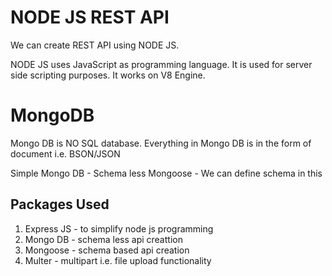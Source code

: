 # NODE JS REST API

We can create REST API using NODE JS. 

NODE JS uses JavaScript as programming language. It is used for server side scripting purposes. It works on V8 Engine.

# MongoDB

Mongo DB is NO SQL database. Everything in Mongo DB is in the form of document i.e. BSON/JSON

Simple Mongo DB - Schema less
Mongoose - We can define schema in this


## Packages Used

1. Express JS - to simplify node js programming
2. Mongo DB - schema less api creattion 
3. Mongoose - schema based api creation
4. Multer - multipart i.e. file upload functionality